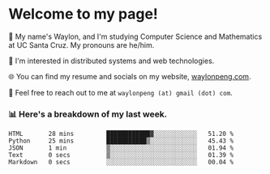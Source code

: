 # Welcome to my page! 

👋 My name's Waylon, and I'm studying Computer Science and Mathematics at UC Santa Cruz. My pronouns are he/him. 

💭 I'm interested in distributed systems and web technologies.

🌐 You can find my resume and socials on my website, [waylonpeng.com](https://www.waylonpeng.com).

📧 Feel free to reach out to me at `waylonpeng (at) gmail (dot) com`.

### 📊 Here's a breakdown of my last week.

<!--START_SECTION:waka-->

```text
HTML       28 mins         ████████████▓░░░░░░░░░░░░   51.20 %
Python     25 mins         ███████████▒░░░░░░░░░░░░░   45.43 %
JSON       1 min           ▒░░░░░░░░░░░░░░░░░░░░░░░░   01.94 %
Text       0 secs          ▒░░░░░░░░░░░░░░░░░░░░░░░░   01.39 %
Markdown   0 secs          ░░░░░░░░░░░░░░░░░░░░░░░░░   00.04 %
```

<!--END_SECTION:waka-->
